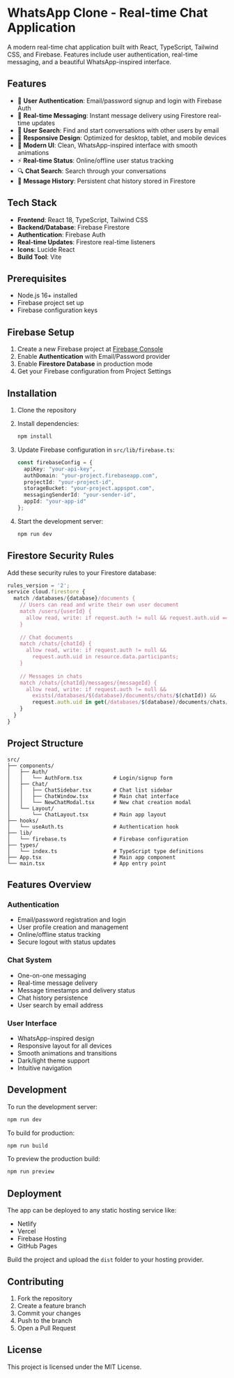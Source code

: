 # WhatsApp Clone - Real-time Chat Application

A modern real-time chat application built with React, TypeScript, Tailwind CSS, and Firebase. Features include user authentication, real-time messaging, and a beautiful WhatsApp-inspired interface.

## Features

- 🔐 **User Authentication**: Email/password signup and login with Firebase Auth
- 💬 **Real-time Messaging**: Instant message delivery using Firestore real-time updates
- 👥 **User Search**: Find and start conversations with other users by email
- 📱 **Responsive Design**: Optimized for desktop, tablet, and mobile devices
- 🎨 **Modern UI**: Clean, WhatsApp-inspired interface with smooth animations
- ⚡ **Real-time Status**: Online/offline user status tracking
- 🔍 **Chat Search**: Search through your conversations
- 💾 **Message History**: Persistent chat history stored in Firestore

## Tech Stack

- **Frontend**: React 18, TypeScript, Tailwind CSS
- **Backend/Database**: Firebase Firestore
- **Authentication**: Firebase Auth
- **Real-time Updates**: Firestore real-time listeners
- **Icons**: Lucide React
- **Build Tool**: Vite

## Prerequisites

- Node.js 16+ installed
- Firebase project set up
- Firebase configuration keys

## Firebase Setup

1. Create a new Firebase project at [Firebase Console](https://console.firebase.google.com/)
2. Enable **Authentication** with Email/Password provider
3. Enable **Firestore Database** in production mode
4. Get your Firebase configuration from Project Settings

## Installation

1. Clone the repository
2. Install dependencies:
   ```bash
   npm install
   ```

3. Update Firebase configuration in `src/lib/firebase.ts`:
   ```typescript
   const firebaseConfig = {
     apiKey: "your-api-key",
     authDomain: "your-project.firebaseapp.com",
     projectId: "your-project-id",
     storageBucket: "your-project.appspot.com",
     messagingSenderId: "your-sender-id",
     appId: "your-app-id"
   };
   ```

4. Start the development server:
   ```bash
   npm run dev
   ```

## Firestore Security Rules

Add these security rules to your Firestore database:

```javascript
rules_version = '2';
service cloud.firestore {
  match /databases/{database}/documents {
    // Users can read and write their own user document
    match /users/{userId} {
      allow read, write: if request.auth != null && request.auth.uid == userId;
    }
    
    // Chat documents
    match /chats/{chatId} {
      allow read, write: if request.auth != null && 
        request.auth.uid in resource.data.participants;
    }
    
    // Messages in chats
    match /chats/{chatId}/messages/{messageId} {
      allow read, write: if request.auth != null && 
        exists(/databases/$(database)/documents/chats/$(chatId)) &&
        request.auth.uid in get(/databases/$(database)/documents/chats/$(chatId)).data.participants;
    }
  }
}
```

## Project Structure

```
src/
├── components/
│   ├── Auth/
│   │   └── AuthForm.tsx          # Login/signup form
│   ├── Chat/
│   │   ├── ChatSidebar.tsx       # Chat list sidebar
│   │   ├── ChatWindow.tsx        # Main chat interface
│   │   └── NewChatModal.tsx      # New chat creation modal
│   └── Layout/
│       └── ChatLayout.tsx        # Main app layout
├── hooks/
│   └── useAuth.ts                # Authentication hook
├── lib/
│   └── firebase.ts               # Firebase configuration
├── types/
│   └── index.ts                  # TypeScript type definitions
├── App.tsx                       # Main app component
└── main.tsx                      # App entry point
```

## Features Overview

### Authentication
- Email/password registration and login
- User profile creation and management
- Online/offline status tracking
- Secure logout with status updates

### Chat System
- One-on-one messaging
- Real-time message delivery
- Message timestamps and delivery status
- Chat history persistence
- User search by email address

### User Interface
- WhatsApp-inspired design
- Responsive layout for all devices
- Smooth animations and transitions
- Dark/light theme support
- Intuitive navigation

## Development

To run the development server:

```bash
npm run dev
```

To build for production:

```bash
npm run build
```

To preview the production build:

```bash
npm run preview
```

## Deployment

The app can be deployed to any static hosting service like:
- Netlify
- Vercel
- Firebase Hosting
- GitHub Pages

Build the project and upload the `dist` folder to your hosting provider.

## Contributing

1. Fork the repository
2. Create a feature branch
3. Commit your changes
4. Push to the branch
5. Open a Pull Request

## License

This project is licensed under the MIT License.